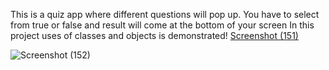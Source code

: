 This is a quiz app where different questions will pop up. 
You have to select from true or false and result will come at the bottom of your screen
In this project uses of classes and objects is demonstrated!
[Screenshot (151)](https://user-images.githubusercontent.com/72517135/185731725-ff4c33c7-8c86-4969-84f9-7989321062d4.png)







![Screenshot (152)](https://user-images.githubusercontent.com/72517135/185731726-8bae29fd-5a66-45fe-a28a-b0cc15ea372c.png)
